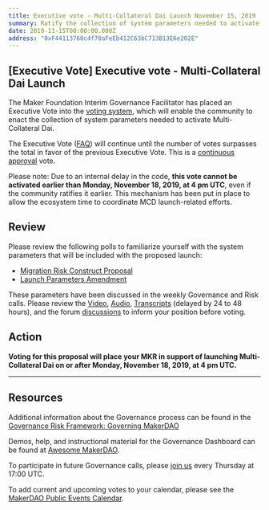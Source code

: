 ```yaml
---
title: Executive vote - Multi-Collateral Dai Launch November 15, 2019
summary: Ratify the collection of system parameters needed to activate Multi-Collateral Dai
date: 2019-11-15T00:00:00.000Z
address: "0xF44113760c4f70aFeEb412C63bC713B13E6e202E"
---
```

## [Executive Vote] Executive vote - Multi-Collateral Dai Launch

The Maker Foundation Interim Governance Facilitator has placed an Executive Vote into the [voting system](https://vote.makerdao.com/), which will enable the community to enact the collection of system parameters needed to activate Multi-Collateral Dai.

The Executive Vote ([FAQ](https://community-development.makerdao.com/governance/governance#is-there-more-than-one-type-of-vote)) will continue until the number of votes surpasses the total in favor of the previous Executive Vote. This is a [continuous approval](https://community-development.makerdao.com/governance/governance#what-is-continuous-approval-voting) vote.

Please note: Due to an internal delay in the code, **this vote cannot be activated earlier than Monday, November 18, 2019, at 4 pm UTC**, even if the community ratifies it earlier. This mechanism has been put in place to allow the ecosystem time to coordinate MCD launch-related efforts.

## Review

Please review the following polls to familiarize yourself with the system parameters that will be included with the proposed launch:

- [Migration Risk Construct Proposal](https://vote.makerdao.com/polling-proposal/qmba2hpv3kcbjgzvlnv7xsogs3jenqdiqo3ffnktgqtepn)
- [Launch Parameters Amendment](https://vote.makerdao.com/polling-proposal/qmzws83rd8gfwzhnjnfiduve6bcm826cyqemgp7nmzv6p4)

These parameters have been discussed in the weekly Governance and Risk calls. Please review the [Video](https://www.youtube.com/playlist?list=PLLzkWCj8ywWNq5-90-Id6VPSsrk4OWVan), [Audio](https://soundcloud.com/makerdao/sets/governance-and-risk), [Transcripts](https://community-development.makerdao.com/governance/governance-and-risk-meetings/transcripts) (delayed by 24 to 48 hours), and the forum [discussions](https://forum.makerdao.com/c/governance) to inform your position before voting.

## Action

**Voting for this proposal will place your MKR in support of launching Multi-Collateral Dai on or after Monday, November 18, 2019, at 4 pm UTC.**

---

## Resources

Additional information about the Governance process can be found in the [Governance Risk Framework: Governing MakerDAO](https://community-development.makerdao.com/governance/governance-risk-framework)

Demos, help, and instructional material for the Governance Dashboard can be found at [Awesome MakerDAO](https://awesome.makerdao.com/#voting).

To participate in future Governance calls, please [join us](https://community-development.makerdao.com/governance/governance-and-risk-meetings) every Thursday at 17:00 UTC.

To add current and upcoming votes to your calendar, please see the [MakerDAO Public Events Calendar](https://calendar.google.com/calendar/embed?src=makerdao.com_3efhm2ghipksegl009ktniomdk%40group.calendar.google.com&ctz=America%2FLos_Angeles).
